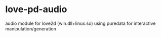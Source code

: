 love-pd-audio
=============

audio module for love2d (win.dll+linux.so) using puredata for interactive manipulation/generation